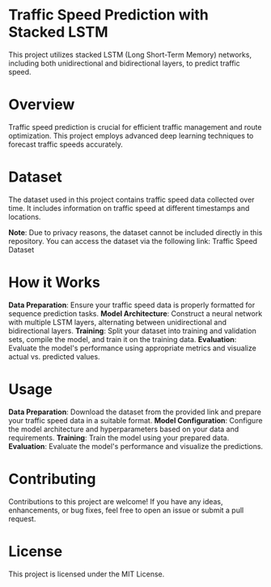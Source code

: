 # Traffic Speed Prediction with Stacked LSTM
This project utilizes stacked LSTM (Long Short-Term Memory) networks, including both unidirectional and bidirectional layers, to predict traffic speed.

# Overview
Traffic speed prediction is crucial for efficient traffic management and route optimization. This project employs advanced deep learning techniques to forecast traffic speeds accurately.

# Dataset
The dataset used in this project contains traffic speed data collected over time. It includes information on traffic speed at different timestamps and locations.

**Note**: Due to privacy reasons, the dataset cannot be included directly in this repository. You can access the dataset via the following link: Traffic Speed Dataset

# How it Works
**Data Preparation**: Ensure your traffic speed data is properly formatted for sequence prediction tasks.
**Model Architecture**: Construct a neural network with multiple LSTM layers, alternating between unidirectional and bidirectional layers.
**Training**: Split your dataset into training and validation sets, compile the model, and train it on the training data.
**Evaluation**: Evaluate the model's performance using appropriate metrics and visualize actual vs. predicted values.
# Usage
**Data Preparation**: Download the dataset from the provided link and prepare your traffic speed data in a suitable format.
**Model Configuration**: Configure the model architecture and hyperparameters based on your data and requirements.
**Training**: Train the model using your prepared data.
**Evaluation**: Evaluate the model's performance and visualize the predictions.
# Contributing
Contributions to this project are welcome! If you have any ideas, enhancements, or bug fixes, feel free to open an issue or submit a pull request.

# License
This project is licensed under the MIT License.
